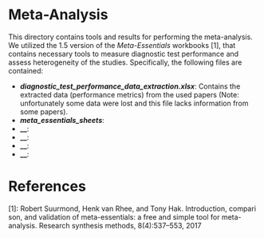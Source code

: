 # Meta-Analysis

This directory contains tools and results for performing the meta-analysis. We utilized the 1.5 version of the _Meta-Essentials_ workbooks [1], that contains necessary tools to measure diagnostic test performance and assess heterogeneity of the studies. Specifically, the following files are contained:

- **_diagnostic_test_performance_data_extraction.xlsx_**: Contains the extracted data (performance metrics) from the used papers (Note: unfortunately some data were lost and this file lacks information from some papers).
- **_meta_essentials_sheets_**: 
- **__**:
- **__**:
- **__**:
- **__**: 


# References
[1]: Robert Suurmond, Henk van Rhee, and Tony Hak. Introduction, compari
son, and validation of meta-essentials: a free and simple tool for meta-analysis.
Research synthesis methods, 8(4):537–553, 2017
